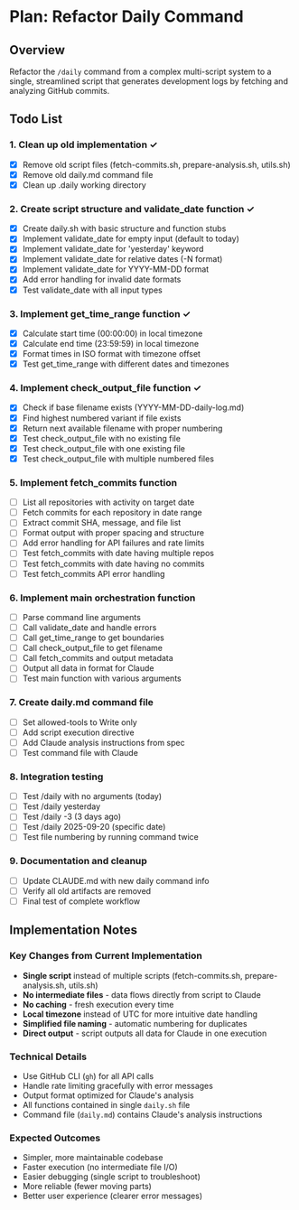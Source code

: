 # Plan: Refactor Daily Command

## Overview
Refactor the `/daily` command from a complex multi-script system to a single, streamlined script that generates development logs by fetching and analyzing GitHub commits.

## Todo List

### 1. Clean up old implementation ✓
- [x] Remove old script files (fetch-commits.sh, prepare-analysis.sh, utils.sh)
- [x] Remove old daily.md command file
- [x] Clean up .daily working directory

### 2. Create script structure and validate_date function ✓
- [x] Create daily.sh with basic structure and function stubs
- [x] Implement validate_date for empty input (default to today)
- [x] Implement validate_date for 'yesterday' keyword
- [x] Implement validate_date for relative dates (-N format)
- [x] Implement validate_date for YYYY-MM-DD format
- [x] Add error handling for invalid date formats
- [x] Test validate_date with all input types

### 3. Implement get_time_range function ✓
- [x] Calculate start time (00:00:00) in local timezone
- [x] Calculate end time (23:59:59) in local timezone
- [x] Format times in ISO format with timezone offset
- [x] Test get_time_range with different dates and timezones

### 4. Implement check_output_file function ✓
- [x] Check if base filename exists (YYYY-MM-DD-daily-log.md)
- [x] Find highest numbered variant if file exists
- [x] Return next available filename with proper numbering
- [x] Test check_output_file with no existing file
- [x] Test check_output_file with one existing file
- [x] Test check_output_file with multiple numbered files

### 5. Implement fetch_commits function
- [ ] List all repositories with activity on target date
- [ ] Fetch commits for each repository in date range
- [ ] Extract commit SHA, message, and file list
- [ ] Format output with proper spacing and structure
- [ ] Add error handling for API failures and rate limits
- [ ] Test fetch_commits with date having multiple repos
- [ ] Test fetch_commits with date having no commits
- [ ] Test fetch_commits API error handling

### 6. Implement main orchestration function
- [ ] Parse command line arguments
- [ ] Call validate_date and handle errors
- [ ] Call get_time_range to get boundaries
- [ ] Call check_output_file to get filename
- [ ] Call fetch_commits and output metadata
- [ ] Output all data in format for Claude
- [ ] Test main function with various arguments

### 7. Create daily.md command file
- [ ] Set allowed-tools to Write only
- [ ] Add script execution directive
- [ ] Add Claude analysis instructions from spec
- [ ] Test command file with Claude

### 8. Integration testing
- [ ] Test /daily with no arguments (today)
- [ ] Test /daily yesterday
- [ ] Test /daily -3 (3 days ago)
- [ ] Test /daily 2025-09-20 (specific date)
- [ ] Test file numbering by running command twice

### 9. Documentation and cleanup
- [ ] Update CLAUDE.md with new daily command info
- [ ] Verify all old artifacts are removed
- [ ] Final test of complete workflow

## Implementation Notes

### Key Changes from Current Implementation
- **Single script** instead of multiple scripts (fetch-commits.sh, prepare-analysis.sh, utils.sh)
- **No intermediate files** - data flows directly from script to Claude
- **No caching** - fresh execution every time
- **Local timezone** instead of UTC for more intuitive date handling
- **Simplified file naming** - automatic numbering for duplicates
- **Direct output** - script outputs all data for Claude in one execution

### Technical Details
- Use GitHub CLI (`gh`) for all API calls
- Handle rate limiting gracefully with error messages
- Output format optimized for Claude's analysis
- All functions contained in single `daily.sh` file
- Command file (`daily.md`) contains Claude's analysis instructions

### Expected Outcomes
- Simpler, more maintainable codebase
- Faster execution (no intermediate file I/O)
- Easier debugging (single script to troubleshoot)
- More reliable (fewer moving parts)
- Better user experience (clearer error messages)